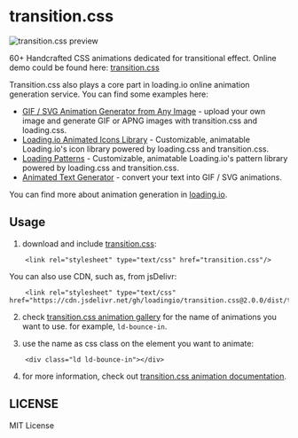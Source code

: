 # transition.css

![transition.css preview](https://github.com/loadingio/transition.css/blob/master/preview.gif?raw=true)

60+ Handcrafted CSS animations dedicated for transitional effect. Online demo could be found here: [transition.css](https://loading.io/transition/)

Transition.css also plays a core part in loading.io online animation generation service. You can find some examples here:
 * [GIF / SVG Animation Generator from Any Image](https://loading.io/animation/icon/) - upload your own image and generate GIF or APNG images with transition.css and loading.css.
 * [Loading.io Animated Icons Library](https://loading.io/icon/) - Customizable, animatable Loading.io's icon library powered by loading.css and transition.css.
 * [Loading Patterns](https://loading.io/pattern/) - Customizable, animatable Loading.io's pattern library powered by loading.css and transition.css.
 * [Animated Text Generator](https://loading.io/animation/text/) - convert your text into GIF / SVG animations.

You can find more about animation generation in [loading.io](https://loading.io/).


## Usage

1. download and include [transition.css](https://raw.githubusercontent.com/loadingio/transition.css/2.0.0/dist/transition.min.css):

```
    <link rel="stylesheet" type="text/css" href="transition.css"/>
```

You can also use CDN, such as, from jsDelivr:

```
    <link rel="stylesheet" type="text/css" href="https://cdn.jsdelivr.net/gh/loadingio/transition.css@2.0.0/dist/transition.min.css"/>
```


2. check [transition.css animation gallery](https://loading.io/transition/) for the name of animations you want to use. for example, `ld-bounce-in`.

3. use the name as css class on the element you want to animate:

```
    <div class="ld ld-bounce-in"></div>
```

4. for more information, check out [transition.css animation documentation](https://loading.io/transition/).


## LICENSE

MIT License
